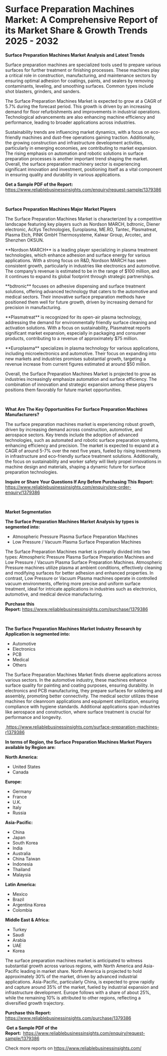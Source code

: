 <p><h1>Surface Preparation Machines Market: A Comprehensive Report of its Market Share & Growth Trends 2025 - 2032</h1></p><p><strong>Surface Preparation Machines Market Analysis and Latest Trends</strong></p>
<p><p>Surface preparation machines are specialized tools used to prepare various surfaces for further treatment or finishing processes. These machines play a critical role in construction, manufacturing, and maintenance sectors by ensuring optimal adhesion for coatings, paints, and sealers by removing contaminants, leveling, and smoothing surfaces. Common types include shot blasters, grinders, and sanders.</p><p>The Surface Preparation Machines Market is expected to grow at a CAGR of 5.7% during the forecast period. This growth is driven by an increasing demand for floor refurbishments and improvements in industrial operations. Technological advancements are also enhancing machine efficiency and performance, leading to broader applications across industries. </p><p>Sustainability trends are influencing market dynamics, with a focus on eco-friendly machines and dust-free operations gaining traction. Additionally, the growing construction and infrastructure development activities, particularly in emerging economies, are contributing to market expansion. The rising emphasis on automation and robotic solutions in surface preparation processes is another important trend shaping the market. Overall, the surface preparation machinery sector is experiencing significant innovation and investment, positioning itself as a vital component in ensuring quality and durability in various applications.</p></p>
<p><strong>Get a Sample PDF of the Report:&nbsp;</strong> <a href="https://www.reliablebusinessinsights.com/enquiry/request-sample/1379386?utm_campaign=2397&utm_medium=2&utm_source=Github&utm_content=ia&utm_term=16022025&utm_id=surface-preparation-machines">https://www.reliablebusinessinsights.com/enquiry/request-sample/1379386</a></p>
<p>&nbsp;</p>
<p><strong>Surface Preparation Machines Major Market Players</strong></p>
<p><p>The Surface Preparation Machines Market is characterized by a competitive landscape featuring key players such as Nordson MARCH, bdtronic, Diener electronic, AcXys Technologies, Europlasma, ME.RO, Tantec, Plasmatreat, Plasma Etch, PINK GmbH Thermosysteme, Kalwar Group, Arcotec, and Shenzhen OKSUN.</p><p>**Nordson MARCH** is a leading player specializing in plasma treatment technologies, which enhance adhesion and surface energy for various applications. With a strong focus on R&D, Nordson MARCH has seen consistent growth, particularly in industries like electronics and automotive. The company’s revenue is estimated to be in the range of $100 million, and it continues to expand its global footprint through strategic partnerships.</p><p>**bdtronic** focuses on adhesive dispensing and surface treatment solutions, offering advanced technology that caters to the automotive and medical sectors. Their innovative surface preparation methods have positioned them well for future growth, driven by increasing demand for precision in manufacturing.</p><p>**Plasmatreat** is recognized for its open-air plasma technology, addressing the demand for environmentally friendly surface cleaning and activation solutions. With a focus on sustainability, Plasmatreat reports significant market expansion, especially in packaging and consumer products, contributing to a revenue of approximately $75 million.</p><p>**Europlasma** specializes in plasma technology for various applications, including microelectronics and automotive. Their focus on expanding into new markets and industries promises substantial growth, targeting a revenue increase from current figures estimated at around $50 million.</p><p>Overall, the Surface Preparation Machines Market is projected to grow as industries increasingly emphasize automation and surface efficiency. The combination of innovation and strategic expansion among these players positions them favorably for future market opportunities.</p></p>
<p>&nbsp;</p>
<p><strong>What Are The Key Opportunities For Surface Preparation Machines Manufacturers?</strong></p>
<p><p>The surface preparation machines market is experiencing robust growth, driven by increasing demand across construction, automotive, and aerospace sectors. Key trends include the adoption of advanced technologies, such as automated and robotic surface preparation systems, enhancing efficiency and precision. The market is expected to expand at a CAGR of around 5-7% over the next five years, fueled by rising investments in infrastructure and eco-friendly surface treatment solutions. Additionally, the focus on sustainability and worker safety will likely propel innovations in machine design and materials, shaping a dynamic future for surface preparation technologies.</p></p>
<p><strong>Inquire or Share Your Questions If Any Before Purchasing This Report:</strong> <a href="https://www.reliablebusinessinsights.com/enquiry/pre-order-enquiry/1379386?utm_campaign=2397&utm_medium=2&utm_source=Github&utm_content=ia&utm_term=16022025&utm_id=surface-preparation-machines">https://www.reliablebusinessinsights.com/enquiry/pre-order-enquiry/1379386</a></p>
<p>&nbsp;</p>
<p><strong>Market Segmentation</strong></p>
<p><strong>The Surface Preparation Machines Market Analysis by types is segmented into:</strong></p>
<p><ul><li>Atmospheric Pressure Plasma Surface Preparation Machines</li><li>Low Pressure / Vacuum Plasma Surface Preparation Machines</li></ul></p>
<p><p>The Surface Preparation Machines market is primarily divided into two types: Atmospheric Pressure Plasma Surface Preparation Machines and Low Pressure / Vacuum Plasma Surface Preparation Machines. Atmospheric Pressure machines utilize plasma at ambient conditions, effectively cleaning and modifying surfaces for better adhesion and enhanced properties. In contrast, Low Pressure or Vacuum Plasma machines operate in controlled vacuum environments, offering more precise and uniform surface treatment, ideal for intricate applications in industries such as electronics, automotive, and medical device manufacturing.</p></p>
<p><strong>Purchase this Report:&nbsp;</strong><a href="https://www.reliablebusinessinsights.com/purchase/1379386?utm_campaign=2397&utm_medium=2&utm_source=Github&utm_content=ia&utm_term=16022025&utm_id=surface-preparation-machines">https://www.reliablebusinessinsights.com/purchase/1379386</a></p>
<p>&nbsp;</p>
<p><strong>The Surface Preparation Machines Market Industry Research by Application is segmented into:</strong></p>
<p><ul><li>Automotive</li><li>Electronics</li><li>PCB</li><li>Medical</li><li>Others</li></ul></p>
<p><p>The Surface Preparation Machines Market finds diverse applications across various sectors. In the automotive industry, these machines enhance surface quality for painting and coating purposes, ensuring durability. In electronics and PCB manufacturing, they prepare surfaces for soldering and assembly, promoting better connectivity. The medical sector utilizes these machines for cleanroom applications and equipment sterilization, ensuring compliance with hygiene standards. Additional applications span industries like aerospace and construction, where surface treatment is crucial for performance and longevity.</p></p>
<p><a href="https://www.reliablebusinessinsights.com/surface-preparation-machines-r1379386?utm_campaign=2397&utm_medium=2&utm_source=Github&utm_content=ia&utm_term=16022025&utm_id=surface-preparation-machines">&nbsp;https://www.reliablebusinessinsights.com/surface-preparation-machines-r1379386</a></p>
<p><strong>In terms of Region, the Surface Preparation Machines Market Players available by Region are:</strong></p>
<p>
    <p> <strong> North America: </strong>
        <ul>
            <li>United States</li>
            <li>Canada</li>
        </ul>
        </p> 
    <p> <strong> Europe: </strong>
        <ul>
            <li>Germany</li>
            <li>France</li>
            <li>U.K.</li>
            <li>Italy</li>
            <li>Russia</li>
        </ul>
        </p> 
    <p> <strong> Asia-Pacific: </strong>
        <ul>
            <li>China</li>
            <li>Japan</li>
            <li>South Korea</li>
            <li>India</li>
            <li>Australia</li>
            <li>China Taiwan</li>
            <li>Indonesia</li>
            <li>Thailand</li>
            <li>Malaysia</li>
        </ul>
        </p> 
    <p> <strong> Latin America: </strong>
        <ul>
            <li>Mexico</li>
            <li>Brazil</li>
            <li>Argentina Korea</li>
            <li>Colombia</li>
        </ul>
        </p> 
    <p> <strong> Middle East & Africa: </strong>
        <ul>
            <li>Turkey</li>
            <li>Saudi</li>
            <li>Arabia</li>
            <li>UAE</li>
            <li>Korea</li>
        </ul>
    </p>
    </p>
<p><p>The surface preparation machines market is anticipated to witness substantial growth across various regions, with North America and Asia-Pacific leading in market share. North America is projected to hold approximately 30% of the market, driven by advanced industrial applications. Asia-Pacific, particularly China, is expected to grow rapidly and capture around 35% of the market, fueled by industrial expansion and infrastructure development. Europe follows with a share of about 25%, while the remaining 10% is attributed to other regions, reflecting a diversified growth trajectory.</p></p>
<p><strong>Purchase this Report: </strong><a href="https://www.reliablebusinessinsights.com/purchase/1379386?utm_campaign=2397&utm_medium=2&utm_source=Github&utm_content=ia&utm_term=16022025&utm_id=surface-preparation-machines">https://www.reliablebusinessinsights.com/purchase/1379386</a></p>
<p>&nbsp;<strong>Get a Sample PDF of the Report:&nbsp;&nbsp;</strong><a href="https://www.reliablebusinessinsights.com/enquiry/request-sample/1379386?utm_campaign=2397&utm_medium=2&utm_source=Github&utm_content=ia&utm_term=16022025&utm_id=surface-preparation-machines">https://www.reliablebusinessinsights.com/enquiry/request-sample/1379386</a></p>
<p><strong></strong></p>
<p>Check more reports on <a href="https://www.reliablebusinessinsights.com/?utm_campaign=2397&utm_medium=2&utm_source=Github&utm_content=ia&utm_term=16022025&utm_id=surface-preparation-machines">https://www.reliablebusinessinsights.com/</a></p>